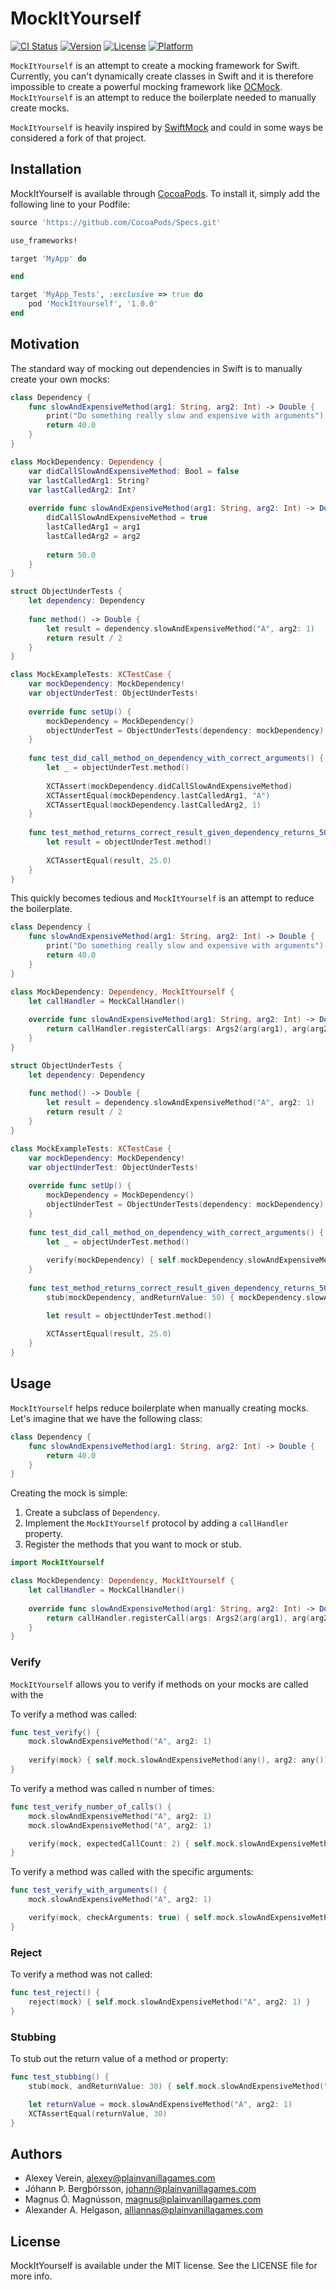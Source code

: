 # MockItYourself

[![CI Status](http://img.shields.io/travis/plain-vanilla-games/MockItYourself.svg?style=flat)](https://travis-ci.org/plain-vanilla-games/MockItYourself)
[![Version](https://img.shields.io/cocoapods/v/MockItYourself.svg?style=flat)](http://cocoapods.org/pods/MockItYourself)
[![License](https://img.shields.io/cocoapods/l/MockItYourself.svg?style=flat)](http://cocoapods.org/pods/MockItYourself)
[![Platform](https://img.shields.io/cocoapods/p/MockItYourself.svg?style=flat)](http://cocoapods.org/pods/MockItYourself)

`MockItYourself` is an attempt to create a mocking framework for Swift. Currently, you can't dynamically create classes in Swift and it is therefore impossible to create a powerful mocking framework like [OCMock](http://ocmock.org/). `MockItYourself` is an attempt to reduce the boilerplate needed to manually create mocks.

`MockItYourself` is heavily inspired by [SwiftMock](https://github.com/mflint/SwiftMock) and could in some ways be considered a fork of that project.

## Installation

MockItYourself is available through [CocoaPods](http://cocoapods.org). To install it, simply add the following line to your Podfile:

```ruby
source 'https://github.com/CocoaPods/Specs.git'

use_frameworks!

target 'MyApp' do

end

target 'MyApp_Tests', :exclusive => true do
    pod 'MockItYourself', '1.0.0'
end

```

## Motivation

The standard way of mocking out dependencies in Swift is to manually create your own mocks: 

```swift
class Dependency {
    func slowAndExpensiveMethod(arg1: String, arg2: Int) -> Double {
        print("Do something really slow and expensive with arguments")
        return 40.0
    }
}

class MockDependency: Dependency {
    var didCallSlowAndExpensiveMethod: Bool = false
    var lastCalledArg1: String?
    var lastCalledArg2: Int?
    
    override func slowAndExpensiveMethod(arg1: String, arg2: Int) -> Double {
        didCallSlowAndExpensiveMethod = true
        lastCalledArg1 = arg1
        lastCalledArg2 = arg2
        
        return 50.0
    }
}

struct ObjectUnderTests {
    let dependency: Dependency
    
    func method() -> Double {
        let result = dependency.slowAndExpensiveMethod("A", arg2: 1)
        return result / 2
    }
}

class MockExampleTests: XCTestCase {
    var mockDependency: MockDependency!
    var objectUnderTest: ObjectUnderTests!
    
    override func setUp() {
        mockDependency = MockDependency()
        objectUnderTest = ObjectUnderTests(dependency: mockDependency)
    }
    
    func test_did_call_method_on_dependency_with_correct_arguments() {
        let _ = objectUnderTest.method()
        
        XCTAssert(mockDependency.didCallSlowAndExpensiveMethod)
        XCTAssertEqual(mockDependency.lastCalledArg1, "A")
        XCTAssertEqual(mockDependency.lastCalledArg2, 1)
    }
    
    func test_method_returns_correct_result_given_dependency_returns_50() {
        let result = objectUnderTest.method()
        
        XCTAssertEqual(result, 25.0)
    }
}
```

This quickly becomes tedious and `MockItYourself` is an attempt to reduce the boilerplate.


```swift
class Dependency {
    func slowAndExpensiveMethod(arg1: String, arg2: Int) -> Double {
        print("Do something really slow and expensive with arguments")
        return 40.0
    }
}

class MockDependency: Dependency, MockItYourself {
    let callHandler = MockCallHandler()
    
    override func slowAndExpensiveMethod(arg1: String, arg2: Int) -> Double {
        return callHandler.registerCall(args: Args2(arg(arg1), arg(arg2)), defaultReturnValue: 50) as! Double
    }
}

struct ObjectUnderTests {
    let dependency: Dependency
    
    func method() -> Double {
        let result = dependency.slowAndExpensiveMethod("A", arg2: 1)
        return result / 2
    }
}

class MockExampleTests: XCTestCase {
    var mockDependency: MockDependency!
    var objectUnderTest: ObjectUnderTests!
    
    override func setUp() {
        mockDependency = MockDependency()
        objectUnderTest = ObjectUnderTests(dependency: mockDependency)
    }
    
    func test_did_call_method_on_dependency_with_correct_arguments() {
        let _ = objectUnderTest.method()
        
        verify(mockDependency) { self.mockDependency.slowAndExpensiveMethod("A", arg2: 1) }
    }
    
    func test_method_returns_correct_result_given_dependency_returns_50() {
        stub(mockDependency, andReturnValue: 50) { mockDependency.slowAndExpensiveMethod("A", arg2: 1) }

        let result = objectUnderTest.method()
        
        XCTAssertEqual(result, 25.0)
    }
}

```

## Usage

`MockItYourself` helps reduce boilerplate when manually creating mocks. Let's imagine that we have the following class:

```swift
class Dependency {
    func slowAndExpensiveMethod(arg1: String, arg2: Int) -> Double {
        return 40.0
    }
}
```

Creating the mock is simple:

1. Create a subclass of `Dependency`.
2. Implement the `MockItYourself` protocol by adding a `callHandler` property.
3. Register the methods that you want to mock or stub.

```swift
import MockItYourself

class MockDependency: Dependency, MockItYourself {
    let callHandler = MockCallHandler()
    
    override func slowAndExpensiveMethod(arg1: String, arg2: Int) -> Double {
        return callHandler.registerCall(args: Args2(arg(arg1), arg(arg2)), defaultReturnValue: 50)
    }
}
```

### Verify

`MockItYourself` allows you to verify if methods on your mocks are called with the

To verify a method was called:

```swift
func test_verify() {
    mock.slowAndExpensiveMethod("A", arg2: 1)
    
    verify(mock) { self.mock.slowAndExpensiveMethod(any(), arg2: any()) }
}
```

To verify a method was called n number of times:

```swift
func test_verify_number_of_calls() {
    mock.slowAndExpensiveMethod("A", arg2: 1)
    mock.slowAndExpensiveMethod("A", arg2: 1)

    verify(mock, expectedCallCount: 2) { self.mock.slowAndExpensiveMethod(any(), arg2: any()) }
}
```

To verify a method was called with the specific arguments:

```swift
func test_verify_with_arguments() {
    mock.slowAndExpensiveMethod("A", arg2: 1)

    verify(mock, checkArguments: true) { self.mock.slowAndExpensiveMethod("A", arg2: 1) }
}
```

### Reject

To verify a method was not called:

```swift
func test_reject() {
    reject(mock) { self.mock.slowAndExpensiveMethod("A", arg2: 1) }
}
```

### Stubbing

To stub out the return value of a method or property:

```swift
func test_stubbing() {
    stub(mock, andReturnValue: 30) { self.mock.slowAndExpensiveMethod("A", arg2: 1) }

    let returnValue = mock.slowAndExpensiveMethod("A", arg2: 1)
    XCTAssertEqual(returnValue, 30)
}
```

## Authors

+ Alexey Verein, alexey@plainvanillagames.com
+ Jóhann Þ. Bergþórsson, johann@plainvanillagames.com
+ Magnus Ó. Magnússon, magnus@plainvanillagames.com
+ Alexander A. Helgason, alliannas@plainvanillagames.com

## License

MockItYourself is available under the MIT license. See the LICENSE file for more info.

